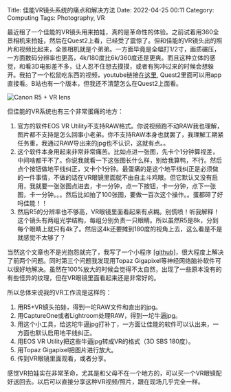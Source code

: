 Title: 佳能VR镜头系统的痛点和解决方法
Date: 2022-04-25 00:11
Category: Computing
Tags: Photography, VR

最近租了一个佳能的VR镜头用来拍娃，真的是革命性的体验。之前试着用360全景相机来拍娃，然后在Quest2上看，已经受了震惊了。但和佳能的VR镜头出的照片和视频比起来，全景相机就是个弟弟。一方面毕竟是全幅打1/2寸，画质碾压，一方面数码分辨率也更高，4k/180度比6k/360度还是更爽。而且这种立体的感觉，和看3D电影差不多，让人忍不住想去摸摸，或者有狗冲过来的时候会想躲开。我拍了一个松鼠吃东西的视频，youtube链接[在这里](https://www.youtube.com/watch?v=HhlxmclNLVk), Quest2里面可以用app直接看。B站也有一个版本，但我还不清楚怎么在Quest2上面看。

![Canon R5 + VR lens](/images/my_vr_lens.jpg)

但佳能的VR系统也有三个非常蛋痛的地方：

1. 官方的软件EOS VR Utility不支持RAW格式。你说视频跑不动RAW我也理解，图片都不支持是怎么回事小老弟。你不支持RAW本身也就罢了，我理解工期紧任务重，我通过RAW导出来的jpg也不认识，这就有点。。
2. 这个软件本身用起来非常非常痛苦。比如点进一张图，先卡个1分钟算视差，中间啥都干不了。你说我就看一下这张图长什么样，别给我算鸭，不行。然后点个按钮做地平线纠正，又卡个1分钟。最蛋痛的是这个地平线纠正是必须做的一件事情，不做的话在VR眼镜里面就不由自主斗鸡眼。但它默认又没有启用，我就要一张张图点进去，卡一分钟，点一下按钮，卡一分钟，点下一张图，卡一分钟。。。然后比如拍了100张图，要做一百次这个操作。。蛋都碎了好吗佳能！！
3. 然后R5的分辨率也不够高，VR眼镜里面看起来有点糊。别慌喷！听我解释！这个镜头有两组光学结构，每组分别负责一只眼睛。所以虽然R5是8k，分到每个眼睛上就只有4k了。然后这4k还要摊到180度的视角上去，这么看是不是就感觉不太够了？

当然这个文章也不是光抱怨就完了，我写了一个小程序 [[github]](https://github.com/grapeot/EOSVRUtilityUtility)，很大程度上解决了前两个问题。同时第三个问题我发现用Topaz Gigapixel等神经网络脑补软件可以很好地解决。虽然在100%放大的时候会觉得不太自然，出现了一些原本没有的有些怪异的纹理，但在VR眼镜里面看起来还是非常好的。

所以总体来说我的VR工作流是这样的：

1. 用R5+VR镜头拍娃，得到一坨RAW文件和直出的jpg。
2. 用CaptureOne或者Lightroom处理RAW，得到一坨牛逼jpg。
3. 用这个小工具，给这坨牛逼jpg打补丁，一方面让佳能的软件可以认出来，一方面也默认启用地平线纠正。
4. 用EOS VR Utility把这些牛逼jpg转成VR的格式（3D SBS 180度）。
5. 用Topaz Gigapixel把图片进行放大。
6. 传到VR眼镜里面观看，或者分享。

感觉VR拍娃实在非常革命，尤其是和父母不在一个地方的，可以买一个VR眼镜配好送回去。以后可以直接分享这种VR视频/照片，跟在现场几乎完全一样。
